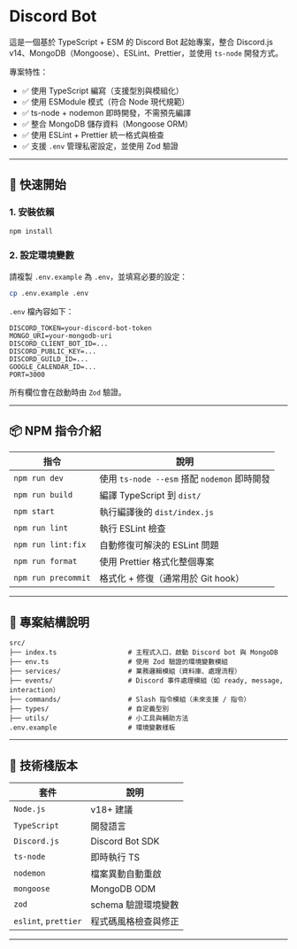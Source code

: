 # Discord Bot

這是一個基於 TypeScript + ESM 的 Discord Bot 起始專案，整合 Discord.js v14、MongoDB（Mongoose）、ESLint、Prettier，並使用 `ts-node` 開發方式。

專案特性：

- ✅ 使用 TypeScript 編寫（支援型別與模組化）
- ✅ 使用 ESModule 模式（符合 Node 現代規範）
- ✅ ts-node + nodemon 即時開發，不需預先編譯
- ✅ 整合 MongoDB 儲存資料（Mongoose ORM）
- ✅ 使用 ESLint + Prettier 統一格式與檢查
- ✅ 支援 `.env` 管理私密設定，並使用 Zod 驗證

---

## 🚀 快速開始

### 1. 安裝依賴

```bash
npm install
```

### 2. 設定環境變數

請複製 `.env.example` 為 `.env`，並填寫必要的設定：

```bash
cp .env.example .env
```

`.env` 檔內容如下：

```env
DISCORD_TOKEN=your-discord-bot-token
MONGO_URI=your-mongodb-uri
DISCORD_CLIENT_BOT_ID=...
DISCORD_PUBLIC_KEY=...
DISCORD_GUILD_ID=...
GOOGLE_CALENDAR_ID=...
PORT=3000
```

所有欄位會在啟動時由 `Zod` 驗證。

---

## 📦 NPM 指令介紹

| 指令                | 說明                                         |
| ------------------- | -------------------------------------------- |
| `npm run dev`       | 使用 `ts-node --esm` 搭配 `nodemon` 即時開發 |
| `npm run build`     | 編譯 TypeScript 到 `dist/`                   |
| `npm start`         | 執行編譯後的 `dist/index.js`                 |
| `npm run lint`      | 執行 ESLint 檢查                             |
| `npm run lint:fix`  | 自動修復可解決的 ESLint 問題                 |
| `npm run format`    | 使用 Prettier 格式化整個專案                 |
| `npm run precommit` | 格式化 + 修復（通常用於 Git hook）           |

---

## 📁 專案結構說明

```
src/
├── index.ts                  # 主程式入口，啟動 Discord bot 與 MongoDB
├── env.ts                    # 使用 Zod 驗證的環境變數模組
├── services/                 # 業務邏輯模組（資料庫、處理流程）
├── events/                   # Discord 事件處理模組（如 ready, message, interaction）
├── commands/                 # Slash 指令模組（未來支援 / 指令）
├── types/                    # 自定義型別
├── utils/                    # 小工具與輔助方法
.env.example                  # 環境變數樣板
```

---

## 📌 技術棧版本

| 套件                 | 說明                 |
| -------------------- | -------------------- |
| `Node.js`            | v18+ 建議            |
| `TypeScript`         | 開發語言             |
| `Discord.js`         | Discord Bot SDK      |
| `ts-node`            | 即時執行 TS          |
| `nodemon`            | 檔案異動自動重啟     |
| `mongoose`           | MongoDB ODM          |
| `zod`                | schema 驗證環境變數  |
| `eslint`, `prettier` | 程式碼風格檢查與修正 |

---
